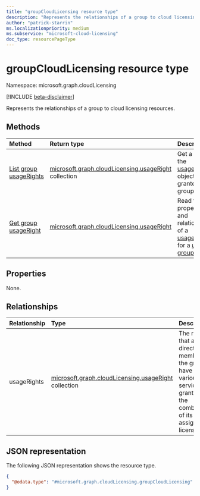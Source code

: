 ```yaml
---
title: "groupCloudLicensing resource type"
description: "Represents the relationships of a group to cloud licensing resources."
author: "patrick-starrin"
ms.localizationpriority: medium
ms.subservice: "microsoft-cloud-licensing"
doc_type: resourcePageType
---
```


# groupCloudLicensing resource type

Namespace: microsoft.graph.cloudLicensing

[!INCLUDE [beta-disclaimer](../../includes/beta-disclaimer.md)]

Represents the relationships of a group to cloud licensing resources.

## Methods
|Method|Return type|Description|
|:---|:---|:---|
|[List group usageRights](../api/cloudlicensing-groupcloudlicensing-list-usagerights.md)|[microsoft.graph.cloudLicensing.usageRight](../resources/cloudlicensing-usageright.md) collection|Get a list of the [usageRight](../resources/cloudlicensing-usageright.md) objects granted to a group.|
|[Get group usageRight](../api/cloudlicensing-usageright-get.md)|[microsoft.graph.cloudLicensing.usageRight](../resources/cloudlicensing-usageright.md)|Read the properties and relationships of a [usageRight](../resources/cloudlicensing-usageright.md) for a [user](../resources/user.md) or [group](../resources/group.md).|

## Properties
None.

## Relationships
|Relationship|Type|Description|
|:---|:---|:---|
|usageRights|[microsoft.graph.cloudLicensing.usageRight](../resources/cloudlicensing-usageright.md) collection|The rights that all direct members of the group have to use various services, granted by the combination of its assigned licenses.|

## JSON representation
The following JSON representation shows the resource type.
<!-- {
  "blockType": "resource",
  "@odata.type": "microsoft.graph.cloudLicensing.groupCloudLicensing"
}
-->
``` json
{
  "@odata.type": "#microsoft.graph.cloudLicensing.groupCloudLicensing"
}
```
